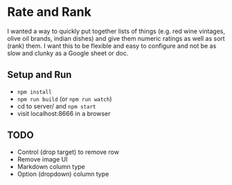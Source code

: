 # Rate and Rank

I wanted a way to quickly put together lists of things (e.g. red wine vintages, olive oil brands, indian dishes) and give them
numeric ratings as well as sort (rank) them. I want this to be flexible and easy to configure and not be as slow and clunky as
a Google sheet or doc.

## Setup and Run

   * `npm install`
   * `npm run build` (or `npm run watch`)
   * cd to server/ and `npm start`
   * visit localhost:8666 in a browser

## TODO

   * Control (drop target) to remove row
   * Remove image UI
   * Markdown column type
   * Option (dropdown) column type
   